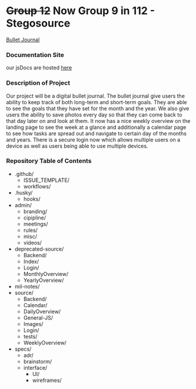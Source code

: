 # ~~Group 12~~ Now Group 9 in 112 - Stegosource

[Bullet Journal](https://cse112-sp22-group9.github.io/cse112-sp22-group9/)
### Documentation Site
our jsDocs are hosted [here](https://dustinlin.github.io/CSE112-sp22-group9-docs/)

### Description of Project

Our project will be a digital bullet journal. The bullet journal give users the ability to keep track of both long-term and short-term goals. They are able to see the goals that they have set for the month and the year. We also give users the ability to save photos every day so that they can come back to that day later on and look at them. It now has a nice weekly overview on the landing page to see the week at a glance and additionally a calendar page to see how tasks are spread out and navigate to certain day of the months and years. There is a secure login now which allows multiple users on a device as well as users being able to use multiple devices.

### Repository Table of Contents
- .github/
  - ISSUE_TEMPLATE/
  - workflows/
- .husky/
  - hooks/
- admin/
  - branding/
  - cipipline/
  - meetings/
  - rules/
  - misc/
  - videos/
- deprecated-source/
  - Backend/
  - Index/
  - Login/
  - MonthlyOverview/
  - YearlyOverview/
- mil-notes/
- source/
  - Backend/
  - Calendar/
  - DailyOverview/
  - General-JS/
  - Images/
  - Login/
  - tests/
  - WeeklyOverview/
- specs/
  - adr/
  - brainstorm/
  - interface/
    - UI/
    - wireframes/
